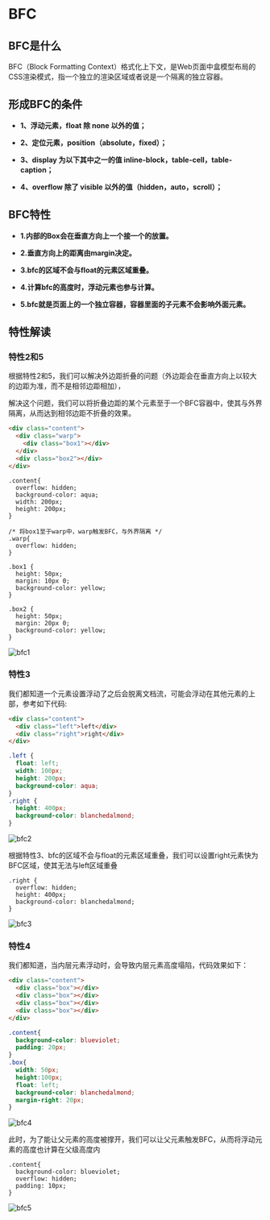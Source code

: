 # BFC

## BFC是什么

BFC（Block Formatting Context）格式化上下文，是Web页面中盒模型布局的CSS渲染模式，指一个独立的渲染区域或者说是一个隔离的独立容器。

## 形成BFC的条件

*  **1、浮动元素，float 除 none 以外的值；**

*  **2、定位元素，position（absolute，fixed）；** 

*  **3、display 为以下其中之一的值 inline-block，table-cell，table-caption；** 

*  **4、overflow 除了 visible 以外的值（hidden，auto，scroll）；**

## BFC特性

*  **1.内部的Box会在垂直方向上一个接一个的放置。**

*  **2.垂直方向上的距离由margin决定。**

*  **3.bfc的区域不会与float的元素区域重叠。**

*  **4.计算bfc的高度时，浮动元素也参与计算。**

*  **5.bfc就是页面上的一个独立容器，容器里面的子元素不会影响外面元素。**

## 特性解读

### 特性2和5

根据特性2和5，我们可以解决外边距折叠的问题（外边距会在垂直方向上以较大的边距为准，而不是相邻边距相加），

解决这个问题，我们可以将折叠边距的某个元素至于一个BFC容器中，使其与外界隔离，从而达到相邻边距不折叠的效果。

```html
<div class="content">
  <div class="warp">
    <div class="box1"></div>
  </div>
  <div class="box2"></div>
</div>
```

```css{2,10}
.content{
  overflow: hidden;
  background-color: aqua;
  width: 200px;
  height: 200px;
}

/* 将box1至于warp中，warp触发BFC，与外界隔离 */
.warp{
  overflow: hidden;
}

.box1 {
  height: 50px;
  margin: 10px 0;
  background-color: yellow;
}

.box2 {
  height: 50px;
  margin: 20px 0;
  background-color: yellow;
}
```
![bfc1](~@Front/css/images/bfc1.png)

### 特性3

我们都知道一个元素设置浮动了之后会脱离文档流，可能会浮动在其他元素的上部，参考如下代码:

```html
<div class="content">
  <div class="left">left</div>
  <div class="right">right</div>
</div>
```

```css
.left {
  float: left;
  width: 100px;
  height: 200px;
  background-color: aqua;
}
.right {
  height: 400px;
  background-color: blanchedalmond;
}
```
![bfc2](~@Front/css/images/bfc2.png)


根据特性3、bfc的区域不会与float的元素区域重叠，我们可以设置right元素快为BFC区域，使其无法与left区域重叠
```css{2}
.right {
  overflow: hidden;
  height: 400px;
  background-color: blanchedalmond;
}
```
![bfc3](~@Front/css/images/bfc3.png)

### 特性4

我们都知道，当内层元素浮动时，会导致内层元素高度塌陷，代码效果如下：
```html
<div class="content">
  <div class="box"></div>
  <div class="box"></div>
  <div class="box"></div>
  <div class="box"></div>
</div>
```
```css
.content{
  background-color: blueviolet;
  padding: 20px;
}
.box{
  width: 50px;
  height:100px;
  float: left;
  background-color: blanchedalmond;
  margin-right: 20px;
}
```
![bfc4](~@Front/css/images/bfc4.png)

此时，为了能让父元素的高度被撑开，我们可以让父元素触发BFC，从而将浮动元素的高度也计算在父级高度内

```css{3}
.content{
  background-color: blueviolet;
  overflow: hidden;
  padding: 10px;
}
```
![bfc5](~@Front/css/images/bfc5.png)






